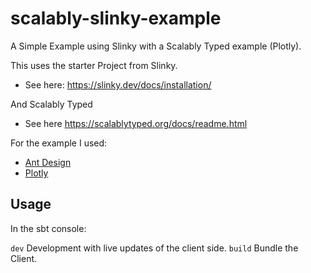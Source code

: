 # scalably-slinky-example
A Simple Example using Slinky with a Scalably Typed example (Plotly).

This uses the starter Project from Slinky. 
* See here: https://slinky.dev/docs/installation/

And Scalably Typed
* See here https://scalablytyped.org/docs/readme.html

For the example I used:
* [Ant Design](https://ant.design)
* [Plotly](https://github.com/plotly/plotly.js/)

## Usage
In the sbt console:

`dev` Development with live updates of the client side.
`build` Bundle the Client.
